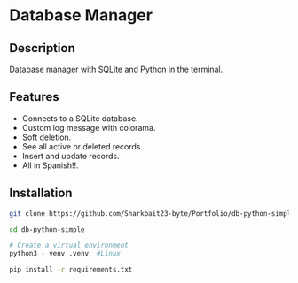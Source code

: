 # Database Manager 

## Description
Database manager with SQLite and Python in the terminal.

## Features
- Connects to a SQLite database.
- Custom log message with colorama.
- Soft deletion.
- See all active or deleted records.
- Insert and update records.
- All in Spanish!!.

## Installation
```bash
git clone https://github.com/Sharkbait23-byte/Portfolio/db-python-simple

cd db-python-simple

# Create a virtual environment
python3 - venv .venv  #Linux

pip install -r requirements.txt
```

##